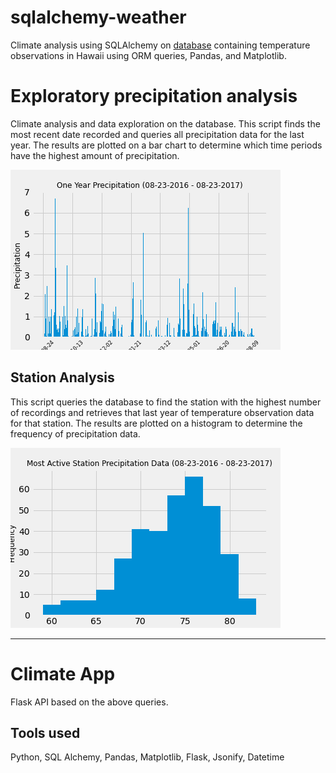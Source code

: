 # sqlalchemy-weather

Climate analysis using SQLAlchemy on [database](Resources/hawaii.sqlite) containing temperature observations in Hawaii using ORM queries, Pandas, and Matplotlib.

# Exploratory precipitation analysis

Climate analysis and data exploration on the database. This script finds the most recent date recorded and queries all precipitation data for the last year. The results are plotted on a bar chart to determine which time periods have the highest amount of precipitation. 

![precipitation](Images/precipitation.png)

## Station Analysis

This script queries the database to find the station with the highest number of recordings and retrieves that last year of temperature observation data for that station. The results are plotted on a histogram to determine the frequency of precipitation data. 

![station-histogram](Images/most_active.png)



- - -

# Climate App

Flask API based on the above queries. 

## Tools used
Python, SQL Alchemy, Pandas, Matplotlib, Flask, Jsonify, Datetime